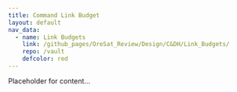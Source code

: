 ```yaml
---
title: Command Link Budget
layout: default
nav_data:
  - name: Link Budgets
    link: /github_pages/OreSat_Review/Design/C&DH/Link_Budgets/
    repo: /vault
    defcolor: red
---
```



Placeholder for content...
